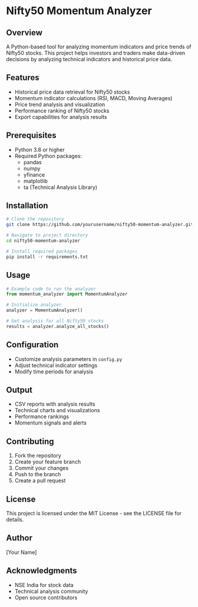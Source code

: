 # Nifty50 Momentum Analyzer

## Overview
A Python-based tool for analyzing momentum indicators and price trends of Nifty50 stocks. This project helps investors and traders make data-driven decisions by analyzing technical indicators and historical price data.

## Features
- Historical price data retrieval for Nifty50 stocks
- Momentum indicator calculations (RSI, MACD, Moving Averages)
- Price trend analysis and visualization
- Performance ranking of Nifty50 stocks
- Export capabilities for analysis results

## Prerequisites
- Python 3.8 or higher
- Required Python packages:
  - pandas
  - numpy
  - yfinance
  - matplotlib
  - ta (Technical Analysis Library)

## Installation
```bash
# Clone the repository
git clone https://github.com/yourusername/nifty50-momentum-analyzer.git

# Navigate to project directory
cd nifty50-momentum-analyzer

# Install required packages
pip install -r requirements.txt
```

## Usage
```python
# Example code to run the analyzer
from momentum_analyzer import MomentumAnalyzer

# Initialize analyzer
analyzer = MomentumAnalyzer()

# Get analysis for all Nifty50 stocks
results = analyzer.analyze_all_stocks()
```

## Configuration
- Customize analysis parameters in `config.py`
- Adjust technical indicator settings
- Modify time periods for analysis

## Output
- CSV reports with analysis results
- Technical charts and visualizations
- Performance rankings
- Momentum signals and alerts

## Contributing
1. Fork the repository
2. Create your feature branch
3. Commit your changes
4. Push to the branch
5. Create a pull request

## License
This project is licensed under the MIT License - see the LICENSE file for details.

## Author
[Your Name]

## Acknowledgments
- NSE India for stock data
- Technical analysis community
- Open source contributors
